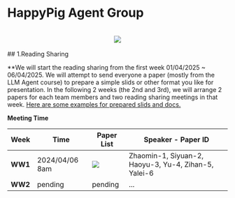 # HappyPig Agent Group

<br>
<div align="center">
 <img src="https://github.com/s2029927szm/HappyPig-Agent/Groceries/loughborough_university_icon.jpg"/><br><br>
</div>
## 1.Reading Sharing

**We will start the reading sharing from the first week 01/04/2025 ~ 06/04/2025. We will attempt to send everyone a paper (mostly from the LLM Agent course) to prepare a simple slids or other format you like for presentation. In the following 2 weeks (the 2nd and 3rd), we will arrange 2 papers for each team members and two reading sharing meetings in that week. [Here are some examples for prepared slids and docs.](https://github.com/s2029927szm/HappyPig-Agent/Sliedes_templates)

**Meeting Time**

| Week | Time | Paper List | Speaker - Paper ID |
| ---- | ------- | ----- | ----------------------------------------- |
| **WW1** | 2024/04/06 8am | [![](https://img.shields.io/badge/_Reading%20List%20w1_-orange)](https://github.com/s2029927szm/HappyPig-Agent/Groceries/Reading_list_w1.txt) | Zhaomin-1, Siyuan-2, Haoyu-3, Yu-4, Zihan-5, Yalei-6 |
| **WW2** | pending | pending | ... |

